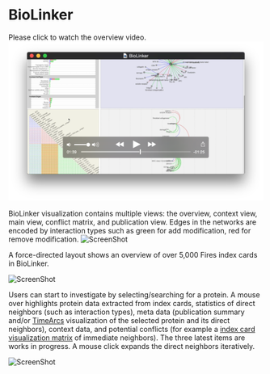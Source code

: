 # BioLinker
Please click to watch the overview video.
[![ScreenShot](https://github.com/CreativeCodingLab/BioLinker/blob/master/figures/TeaserVideo.png)](http://www2.cs.uic.edu/~tdang/BioLinker/BioLinker.mp4)

BioLinker visualization contains multiple views: the overview, context view, main view, conflict matrix, and publication view. 
Edges in the networks are encoded by interaction types such as green for add modification, red for remove modification.
![ScreenShot](http://www.cs.uic.edu/~tdang/BioLinker/images/BioLinkerOverview.png)


A force-directed layout shows an overview of over 5,000 Fires index cards in BioLinker.

![ScreenShot](http://www.cs.uic.edu/~tdang/BioLinker/images/BioLinkerOverview.png)

Users can start to investigate by selecting/searching for a protein. A mouse over highlights protein data extracted from index cards, statistics of direct neighbors (such as interaction types), meta data  (publication summary and/or [TimeArcs](https://github.com/CreativeCodingLab/TimeArcs) visualization of the selected protein and its direct neighbors), context data, and potential conflicts (for example a  [index card visualization matrix]( https://github.com/CreativeCodingLab/IndexCardVisualizations) of immediate neighbors). The three latest items are works in progress. A mouse click expands the direct neighbors iteratively.

![ScreenShot](http://www.cs.uic.edu/~tdang/BioLinker/images/BioLinker2.png)
